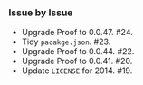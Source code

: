 ### Issue by Issue

 * Upgrade Proof to 0.0.47. #24.
 * Tidy `pacakge.json`. #23.
 * Upgrade Proof to 0.0.44. #22.
 * Upgrade Proof to 0.0.41. #20.
 * Update `LICENSE` for 2014. #19.
